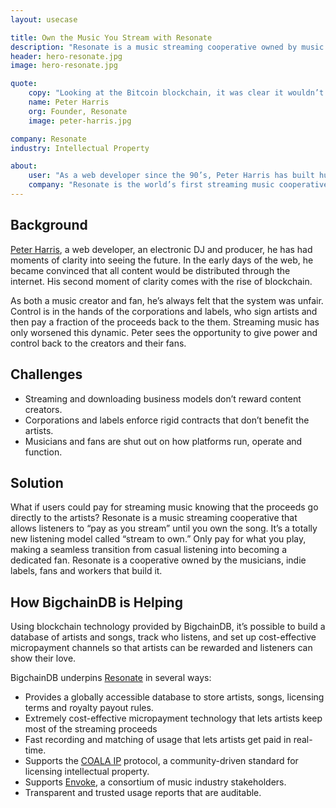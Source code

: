```yaml
---
layout: usecase

title: Own the Music You Stream with Resonate
description: "Resonate is a music streaming cooperative owned by music makers and the listeners who love them, supported by blockchain technology."
header: hero-resonate.jpg
image: hero-resonate.jpg

quote:
    copy: "Looking at the Bitcoin blockchain, it was clear it wouldn’t be able to handle Resonate’s use case. We met BigchainDB and realized, oh wait, they’ve solved this problem."
    name: Peter Harris
    org: Founder, Resonate
    image: peter-harris.jpg

company: Resonate
industry: Intellectual Property

about:
    user: "As a web developer since the 90’s, Peter Harris has built hundreds of sites, working with numerous musicians from struggling artists to mid-level bands and platinum-selling superstars. Simultaneous to his day job as web developer, Peter experimented as a DJ and electronica producer. Finding many web and music publishing platforms lacking, this combination of background and insight is what led to the fundamental features being offered via Resonate."
    company: "Resonate is the world’s first streaming music cooperative with a totally new listening model called “stream to own.” Only pay for what you play, making a seamless transition from casual listening into becoming a dedicated fan. Resonate is a cooperative owned by the musicians, indie labels, fans and workers that build it."
---
```


## Background

[Peter Harris](https://resonate.is/profile/1/), a web developer, an electronic DJ and producer, he has had moments of clarity into seeing the future. In the early days of the web, he became convinced that all content would be distributed through the internet. His second moment of clarity comes with the rise of blockchain.

As both a music creator and fan, he’s always felt that the system was unfair. Control is in the hands of the corporations and labels, who sign artists and then pay a fraction of the proceeds back to the them. Streaming music has only worsened this dynamic. Peter sees the opportunity to give power and control back to the creators and their fans.

## Challenges

- Streaming and downloading business models don’t reward content creators.
- Corporations and labels enforce rigid contracts that don’t benefit the artists.
- Musicians and fans are shut out on how platforms run, operate and function.

## Solution

What if users could pay for streaming music knowing that the proceeds go directly to the artists? Resonate is a music streaming cooperative that allows listeners to “pay as you stream” until you own the song. It’s a totally new listening model called “stream to own.” Only pay for what you play, making a seamless transition from casual listening into becoming a dedicated fan. Resonate is a cooperative owned by the musicians, indie labels, fans and workers that build it.

## How BigchainDB is Helping

Using blockchain technology provided by BigchainDB, it’s possible to build a database of artists and songs, track who listens, and set up cost-effective micropayment channels so that artists can be rewarded and listeners can show their love.

BigchainDB underpins [Resonate](https://resonate.is/) in several ways:

- Provides a globally accessible database to store artists, songs, licensing terms and royalty payout rules.
- Extremely cost-effective micropayment technology that lets artists keep most of the streaming proceeds
- Fast recording and matching of usage that lets artists get paid in real-time.
- Supports the [COALA IP](https://www.coalaip.org) protocol, a community-driven standard for licensing intellectual property.
- Supports [Envoke](https://envoke.org), a consortium of music industry stakeholders.
- Transparent and trusted usage reports that are auditable.
